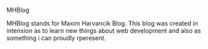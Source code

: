MHBlog

MHBlog stands for Maxim Harvancik Blog. 
This blog was created in intension as to learn new things about web development and also as something i can proudly rperesent.
